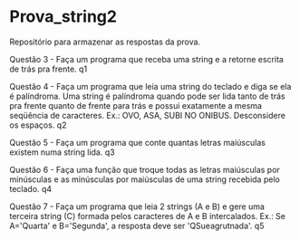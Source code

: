 # Prova_string2
Repositório para armazenar as respostas da prova.

Questão 3 - Faça um programa que receba uma string e a retorne escrita de trás pra frente. q1

Questão 4 - Faça um programa que leia uma string do teclado e diga se ela é palíndroma. Uma string é palíndroma quando pode ser lida tanto de trás pra frente quanto de frente para trás e possui exatamente a mesma seqüência de caracteres. Ex.: OVO, ASA, SUBI NO ONIBUS. Desconsidere os espaços. q2

Questão 5 - Faça um programa que conte quantas letras maiúsculas existem numa string lida. q3

Questão 6 - Faça uma função que troque todas as letras maiúsculas por minúsculas e as minúsculas por maiúsculas de uma string recebida pelo teclado. q4

Questão 7 - Faça um programa que leia 2 strings (A e B) e gere uma terceira string (C) formada pelos caracteres de A e B intercalados. Ex.: Se A=&#39;Quarta&#39; e
B=&#39;Segunda&#39;, a resposta deve ser &#39;QSueagrutnada&#39;. q5
